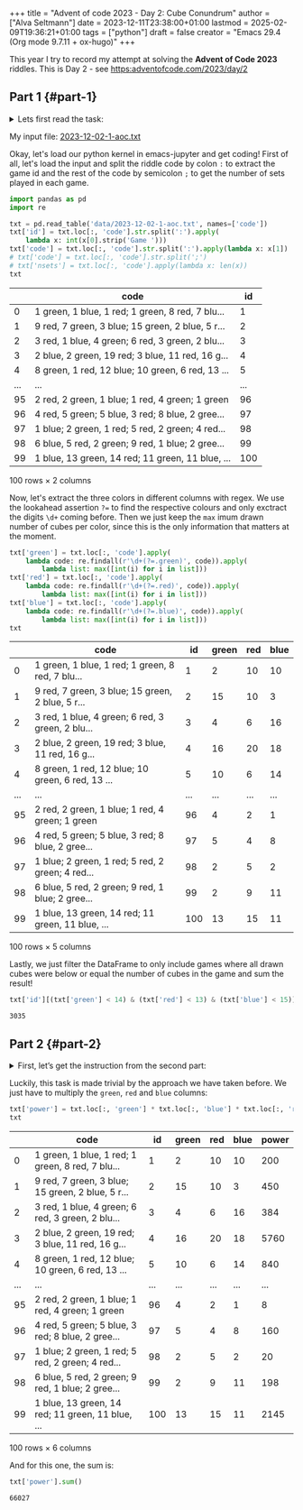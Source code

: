 +++
title = "Advent of code 2023 - Day 2: Cube Conundrum"
author = ["Alva Seltmann"]
date = 2023-12-11T23:38:00+01:00
lastmod = 2025-02-09T19:36:21+01:00
tags = ["python"]
draft = false
creator = "Emacs 29.4 (Org mode 9.7.11 + ox-hugo)"
+++

This year I try to record my attempt at solving the **Advent of Code 2023**
riddles. This is Day 2 - see <https:adventofcode.com/2023/day/2>

<!--more-->


## Part 1 {#part-1}

<details>
<summary>Lets first read the task:</summary>
<div class="details">

> As you walk, the Elf shows you a small bag and some cubes which are either red,
> green, or blue. Each time you play this game, he will hide a secret number of
> cubes of each color in the bag, and your goal is to figure out information about
> the number of cubes.
>
> To get information, once a bag has been loaded with cubes, the Elf will reach
> into the bag, grab a handful of random cubes, show them to you, and then put
> them back in the bag. He'll do this a few times per game.
>
> You play several games and record the information from each game (your puzzle
> input). Each game is listed with its ID number (like the `11` in `Game 11: ...`)
> followed by a semicolon-separated list of subsets of cubes that were revealed
> from the bag (like `3 red, 5 green, 4 blue`).
>
> For example, the record of a few games might look like this:

```text
Game 1: 3 blue, 4 red; 1 red, 2 green, 6 blue; 2 green
Game 2: 1 blue, 2 green; 3 green, 4 blue, 1 red; 1 green, 1 blue
Game 3: 8 green, 6 blue, 20 red; 5 blue, 4 red, 13 green; 5 green, 1 red
Game 4: 1 green, 3 red, 6 blue; 3 green, 6 red; 3 green, 15 blue, 14 red
Game 5: 6 red, 1 blue, 3 green; 2 blue, 1 red, 2 green
```

> In game 1, three sets of cubes are revealed from the bag (and then put back
> again). The first set is 3 blue cubes and 4 red cubes; the second set is 1 red
> cube, 2 green cubes, and 6 blue cubes; the third set is only 2 green cubes.
>
> The Elf would first like to know which games would have been possible if the bag
> contained **only 12 red cubes, 13 green cubes, and 14 blue cubes**?
>
> In the example above, games 1, 2, and 5 would have been possible if the bag had
> been loaded with that configuration. However, game 3 would have been impossible
> because at one point the Elf showed you 20 red cubes at once; similarly, game 4
> would also have been impossible because the Elf showed you 15 blue cubes at
> once. If you add up the IDs of the games that would have been possible, you
> get `8`.
>
> Determine which games would have been possible if the bag had been loaded with
> only 12 red cubes, 13 green cubes, and 14 blue cubes. **What is the sum of the IDs
> of those games**?
</div>
</details>

My input file: [2023-12-02-1-aoc.txt](https://github.com/aseltmann/aseltmann.github.io-org-src/blob/main/data/2023-12-02-1-aoc.txt)

Okay, let's load our python kernel in emacs-jupyter and get coding! First of
all, let's load the input and split the riddle code by colon `:` to extract the
game id and the rest of the code by semicolon `;` to get the number of sets
played in each game.

```python
import pandas as pd
import re

txt = pd.read_table('data/2023-12-02-1-aoc.txt', names=['code'])
txt['id'] = txt.loc[:, 'code'].str.split(':').apply(
    lambda x: int(x[0].strip('Game ')))
txt['code'] = txt.loc[:, 'code'].str.split(':').apply(lambda x: x[1])
# txt['code'] = txt.loc[:, 'code'].str.split(';')
# txt['nsets'] = txt.loc[:, 'code'].apply(lambda x: len(x))
txt
```

|     | code                                             | id  |
|-----|--------------------------------------------------|-----|
| 0   | 1 green, 1 blue, 1 red; 1 green, 8 red, 7 blu... | 1   |
| 1   | 9 red, 7 green, 3 blue; 15 green, 2 blue, 5 r... | 2   |
| 2   | 3 red, 1 blue, 4 green; 6 red, 3 green, 2 blu... | 3   |
| 3   | 2 blue, 2 green, 19 red; 3 blue, 11 red, 16 g... | 4   |
| 4   | 8 green, 1 red, 12 blue; 10 green, 6 red, 13 ... | 5   |
| ... | ...                                              | ... |
| 95  | 2 red, 2 green, 1 blue; 1 red, 4 green; 1 green  | 96  |
| 96  | 4 red, 5 green; 5 blue, 3 red; 8 blue, 2 gree... | 97  |
| 97  | 1 blue; 2 green, 1 red; 5 red, 2 green; 4 red... | 98  |
| 98  | 6 blue, 5 red, 2 green; 9 red, 1 blue; 2 gree... | 99  |
| 99  | 1 blue, 13 green, 14 red; 11 green, 11 blue, ... | 100 |

100 rows × 2 columns

Now, let's extract the three colors in different columns with regex. We use the
lookahead assertion `?=` to find the respective colours and only exctract the
digits `\d+` coming before. Then we just keep the `max` imum drawn number of cubes
per color, since this is the only information that matters at the moment.

```python
txt['green'] = txt.loc[:, 'code'].apply(
    lambda code: re.findall(r'\d+(?=.green)', code)).apply(
        lambda list: max([int(i) for i in list]))
txt['red'] = txt.loc[:, 'code'].apply(
    lambda code: re.findall(r'\d+(?=.red)', code)).apply(
        lambda list: max([int(i) for i in list]))
txt['blue'] = txt.loc[:, 'code'].apply(
    lambda code: re.findall(r'\d+(?=.blue)', code)).apply(
        lambda list: max([int(i) for i in list]))
txt
```

|     | code                                             | id  | green | red | blue |
|-----|--------------------------------------------------|-----|-------|-----|------|
| 0   | 1 green, 1 blue, 1 red; 1 green, 8 red, 7 blu... | 1   | 2     | 10  | 10   |
| 1   | 9 red, 7 green, 3 blue; 15 green, 2 blue, 5 r... | 2   | 15    | 10  | 3    |
| 2   | 3 red, 1 blue, 4 green; 6 red, 3 green, 2 blu... | 3   | 4     | 6   | 16   |
| 3   | 2 blue, 2 green, 19 red; 3 blue, 11 red, 16 g... | 4   | 16    | 20  | 18   |
| 4   | 8 green, 1 red, 12 blue; 10 green, 6 red, 13 ... | 5   | 10    | 6   | 14   |
| ... | ...                                              | ... | ...   | ... | ...  |
| 95  | 2 red, 2 green, 1 blue; 1 red, 4 green; 1 green  | 96  | 4     | 2   | 1    |
| 96  | 4 red, 5 green; 5 blue, 3 red; 8 blue, 2 gree... | 97  | 5     | 4   | 8    |
| 97  | 1 blue; 2 green, 1 red; 5 red, 2 green; 4 red... | 98  | 2     | 5   | 2    |
| 98  | 6 blue, 5 red, 2 green; 9 red, 1 blue; 2 gree... | 99  | 2     | 9   | 11   |
| 99  | 1 blue, 13 green, 14 red; 11 green, 11 blue, ... | 100 | 13    | 15  | 11   |

100 rows × 5 columns

Lastly, we just filter the DataFrame to only include games where all drawn cubes
were below or equal the number of cubes in the game and sum the result!

```python
txt['id'][(txt['green'] < 14) & (txt['red'] < 13) & (txt['blue'] < 15)].sum()
```

```text
3035
```


## Part 2 {#part-2}

<details>
<summary>First, let&rsquo;s get the instruction from the second part:</summary>
<div class="details">

> As you continue your walk, the Elf poses a second question: in each game you
> played, what is the fewest number of cubes of each color that could have been in
> the bag to make the game possible?
>
> Again consider the example games from earlier:

```text
Game 1: 3 blue, 4 red; 1 red, 2 green, 6 blue; 2 green
Game 2: 1 blue, 2 green; 3 green, 4 blue, 1 red; 1 green, 1 blue
Game 3: 8 green, 6 blue, 20 red; 5 blue, 4 red, 13 green; 5 green, 1 red
Game 4: 1 green, 3 red, 6 blue; 3 green, 6 red; 3 green, 15 blue, 14 red
Game 5: 6 red, 1 blue, 3 green; 2 blue, 1 red, 2 green
```

> -   In game 1, the game could have been played with as few as 4 red, 2 green, and
>     6 blue cubes. If any color had even one fewer cube, the game would have been
>     impossible.
> -   Game 2 could have been played with a minimum of 1 red, 3 green, and 4 blue
>     cubes.
> -   Game 3 must have been played with at least 20 red, 13 green, and 6 blue cubes.
> -   Game 4 required at least 14 red, 3 green, and 15 blue cubes.
> -   Game 5 needed no fewer than 6 red, 3 green, and 2 blue cubes in the bag.
>
> The **power** of a set of cubes is equal to the numbers of red, green, and blue
> cubes multiplied together. The power of the minimum set of cubes in game 1
> is 48. In games 2-5 it was 12, 1560, 630, and 36, respectively. Adding up these
> five powers produces the sum 2286.
>
> For each game, find the minimum set of cubes that must have been present. **What
> is the sum of the power of these sets?**
</div>
</details>

Luckily, this task is made trivial by the approach we have taken before. We just
have to multiply the `green`, `red` and `blue` columns:

```python
txt['power'] = txt.loc[:, 'green'] * txt.loc[:, 'blue'] * txt.loc[:, 'red']
txt
```

|     | code                                             | id  | green | red | blue | power |
|-----|--------------------------------------------------|-----|-------|-----|------|-------|
| 0   | 1 green, 1 blue, 1 red; 1 green, 8 red, 7 blu... | 1   | 2     | 10  | 10   | 200   |
| 1   | 9 red, 7 green, 3 blue; 15 green, 2 blue, 5 r... | 2   | 15    | 10  | 3    | 450   |
| 2   | 3 red, 1 blue, 4 green; 6 red, 3 green, 2 blu... | 3   | 4     | 6   | 16   | 384   |
| 3   | 2 blue, 2 green, 19 red; 3 blue, 11 red, 16 g... | 4   | 16    | 20  | 18   | 5760  |
| 4   | 8 green, 1 red, 12 blue; 10 green, 6 red, 13 ... | 5   | 10    | 6   | 14   | 840   |
| ... | ...                                              | ... | ...   | ... | ...  | ...   |
| 95  | 2 red, 2 green, 1 blue; 1 red, 4 green; 1 green  | 96  | 4     | 2   | 1    | 8     |
| 96  | 4 red, 5 green; 5 blue, 3 red; 8 blue, 2 gree... | 97  | 5     | 4   | 8    | 160   |
| 97  | 1 blue; 2 green, 1 red; 5 red, 2 green; 4 red... | 98  | 2     | 5   | 2    | 20    |
| 98  | 6 blue, 5 red, 2 green; 9 red, 1 blue; 2 gree... | 99  | 2     | 9   | 11   | 198   |
| 99  | 1 blue, 13 green, 14 red; 11 green, 11 blue, ... | 100 | 13    | 15  | 11   | 2145  |

100 rows × 6 columns

And for this one, the sum is:

```python
txt['power'].sum()
```

```text
66027
```
